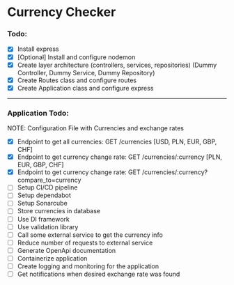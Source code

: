 # Currency Checker

### Todo:

- [x] Install express
- [x] [Optional] Install and configure nodemon
- [x] Create layer architecture (controllers, services, repositories) (Dummy Controller, Dummy Service, Dummy Repository)
- [x] Create Routes class and configure routes
- [x] Create Application class and configure express

---

### Application Todo:

NOTE: Configuration File with Currencies and exchange rates

- [x] Endpoint to get all currencies: GET /currencies [USD, PLN, EUR, GBP, CHF]
- [x] Endpoint to get currency change rate: GET /currencies/:currency [PLN, EUR, GBP, CHF]
- [x] Endpoint to get currency change rate: GET /currencies/:currency?compare_to=currency
- [ ] Setup CI/CD pipeline
- [ ] Setup dependabot
- [ ] Setup Sonarcube
- [ ] Store currencies in database
- [ ] Use DI framework
- [ ] Use validation library
- [ ] Call some external service to get the currency info
- [ ] Reduce number of requests to external service
- [ ] Generate OpenApi documentation
- [ ] Containerize application
- [ ] Create logging and monitoring for the application
- [ ] Get notifications when desired exchange rate was found
